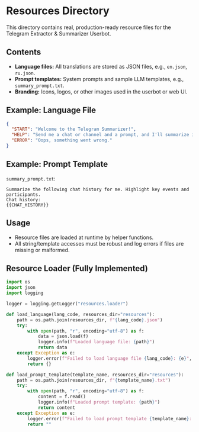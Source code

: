 # Resources Directory

This directory contains real, production-ready resource files for the Telegram Extractor & Summarizer Userbot.

## Contents

- **Language files:** All translations are stored as JSON files, e.g., `en.json`, `ru.json`.
- **Prompt templates:** System prompts and sample LLM templates, e.g., `summary_prompt.txt`.
- **Branding:** Icons, logos, or other images used in the userbot or web UI.

## Example: Language File

```json
{
  "START": "Welcome to the Telegram Summarizer!",
  "HELP": "Send me a chat or channel and a prompt, and I'll summarize it for you.",
  "ERROR": "Oops, something went wrong."
}
```

## Example: Prompt Template

`summary_prompt.txt`:
```
Summarize the following chat history for me. Highlight key events and participants.
Chat history:
{{CHAT_HISTORY}}
```

## Usage

- Resource files are loaded at runtime by helper functions.
- All string/template accesses must be robust and log errors if files are missing or malformed.

## Resource Loader (Fully Implemented)

```python
import os
import json
import logging

logger = logging.getLogger("resources.loader")

def load_language(lang_code, resources_dir="resources"):
    path = os.path.join(resources_dir, f"{lang_code}.json")
    try:
        with open(path, "r", encoding="utf-8") as f:
            data = json.load(f)
            logger.info(f"Loaded language file: {path}")
            return data
    except Exception as e:
        logger.error(f"Failed to load language file {lang_code}: {e}", exc_info=True)
        return {}

def load_prompt_template(template_name, resources_dir="resources"):
    path = os.path.join(resources_dir, f"{template_name}.txt")
    try:
        with open(path, "r", encoding="utf-8") as f:
            content = f.read()
            logger.info(f"Loaded prompt template: {path}")
            return content
    except Exception as e:
        logger.error(f"Failed to load prompt template {template_name}: {e}", exc_info=True)
        return ""
```
